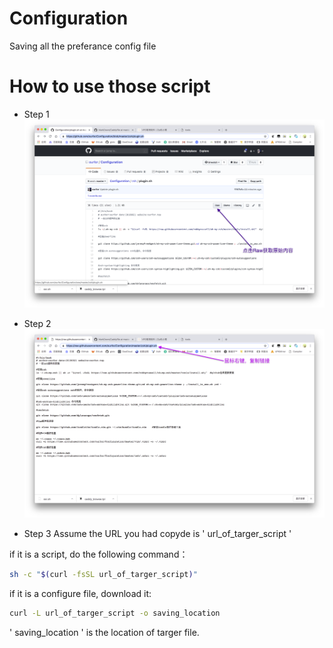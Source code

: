 # Configuration
Saving all the preferance config file


# How to use those script

- Step 1
![](./raw.png)

- Step 2 
![](./copy.png)

- Step 3
Assume the URL you had copyde is ' url_of_targer_script '

if it is a script, do the following command：

```bash
sh -c "$(curl -fsSL url_of_targer_script)"
```

if it is a configure file, download it:
```bash
curl -L url_of_targer_script -o saving_location
```

' saving_location ' is the location of targer file.
 
